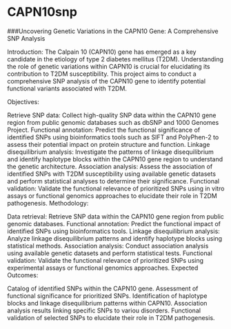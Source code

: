 # CAPN10snp

###Uncovering  Genetic Variations in the CAPN10 Gene: A Comprehensive SNP Analysis

Introduction:
The Calpain 10 (CAPN10) gene has emerged as a key candidate in the etiology of type 2 diabetes mellitus (T2DM). Understanding the role of genetic variations within CAPN10 is crucial for elucidating its contribution to T2DM susceptibility. This project aims to conduct a comprehensive SNP analysis of the CAPN10 gene to identify potential functional variants associated with T2DM.

Objectives:

Retrieve SNP data: Collect high-quality SNP data within the CAPN10 gene region from public genomic databases such as dbSNP and 1000 Genomes Project.
Functional annotation: Predict the functional significance of identified SNPs using bioinformatics tools such as SIFT and PolyPhen-2 to assess their potential impact on protein structure and function.
Linkage disequilibrium analysis: Investigate the patterns of linkage disequilibrium and identify haplotype blocks within the CAPN10 gene region to understand the genetic architecture.
Association analysis: Assess the association of identified SNPs with T2DM susceptibility using available genetic datasets and perform statistical analyses to determine their significance.
Functional validation: Validate the functional relevance of prioritized SNPs using in vitro assays or functional genomics approaches to elucidate their role in T2DM pathogenesis.
Methodology:

Data retrieval: Retrieve SNP data within the CAPN10 gene region from public genomic databases.
Functional annotation: Predict the functional impact of identified SNPs using bioinformatics tools.
Linkage disequilibrium analysis: Analyze linkage disequilibrium patterns and identify haplotype blocks using statistical methods.
Association analysis: Conduct association analysis using available genetic datasets and perform statistical tests.
Functional validation: Validate the functional relevance of prioritized SNPs using experimental assays or functional genomics approaches.
Expected Outcomes:

Catalog of identified SNPs within the CAPN10 gene.
Assessment of functional significance for prioritized SNPs.
Identification of haplotype blocks and linkage disequilibrium patterns within CAPN10.
Association analysis results linking specific SNPs to variou disorders.
Functional validation of selected SNPs to elucidate their role in T2DM pathogenesis.

